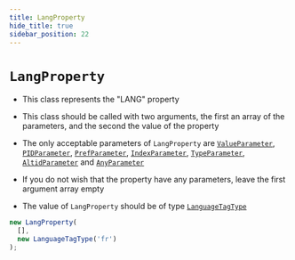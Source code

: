 ```yaml
---
title: LangProperty
hide_title: true
sidebar_position: 22
---
```


# `LangProperty`

* This class represents the "LANG" property

* This class should be called with two arguments, the first an array of the parameters, and the second the value of the property

* The only acceptable parameters of ```LangProperty``` are [`ValueParameter`](/documentation/parameters/valueparameter), [`PIDParameter`](/documentation/parameters/pidparameter), [`PrefParameter`](/documentation/parameters/prefparameter), [`IndexParameter`](/documentation/parameters/indexparameter), [`TypeParameter`](/documentation/parameters/typeparameter), [`AltidParameter`](/documentation/parameters/altidparameter) and [`AnyParameter`](/documentation/parameters/anyparameter)

* If you do not wish that the property have any parameters, leave the first argument array empty

* The value of ```LangProperty``` should be of type [`LanguageTagType`](/documentation/values/languagetagtype)

```js
new LangProperty(
  [],
  new LanguageTagType('fr')
);
```

